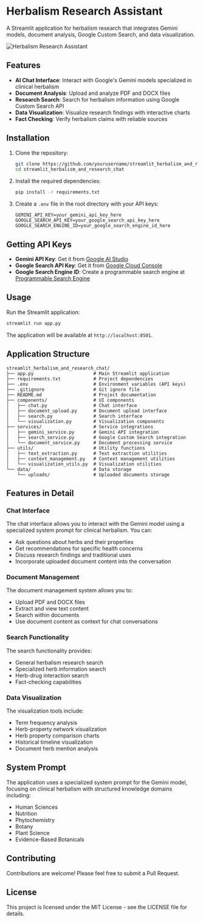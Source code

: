 # Herbalism Research Assistant

A Streamlit application for herbalism research that integrates Gemini models, document analysis, Google Custom Search, and data visualization.

![Herbalism Research Assistant](https://img.icons8.com/color/96/000000/herbal-medicine.png)

## Features

- **AI Chat Interface**: Interact with Google's Gemini models specialized in clinical herbalism
- **Document Analysis**: Upload and analyze PDF and DOCX files
- **Research Search**: Search for herbalism information using Google Custom Search API
- **Data Visualization**: Visualize research findings with interactive charts
- **Fact Checking**: Verify herbalism claims with reliable sources

## Installation

1. Clone the repository:
   ```bash
   git clone https://github.com/yourusername/streamlit_herbalism_and_research_chat.git
   cd streamlit_herbalism_and_research_chat
   ```

2. Install the required dependencies:
   ```bash
   pip install -r requirements.txt
   ```

3. Create a `.env` file in the root directory with your API keys:
   ```
   GEMINI_API_KEY=your_gemini_api_key_here
   GOOGLE_SEARCH_API_KEY=your_google_search_api_key_here
   GOOGLE_SEARCH_ENGINE_ID=your_google_search_engine_id_here
   ```

## Getting API Keys

- **Gemini API Key**: Get it from [Google AI Studio](https://makersuite.google.com/app/apikey)
- **Google Search API Key**: Get it from [Google Cloud Console](https://console.cloud.google.com/apis/credentials)
- **Google Search Engine ID**: Create a programmable search engine at [Programmable Search Engine](https://programmablesearchengine.google.com/about/)

## Usage

Run the Streamlit application:
```bash
streamlit run app.py
```

The application will be available at `http://localhost:8501`.

## Application Structure

```
streamlit_herbalism_and_research_chat/
├── app.py                      # Main Streamlit application
├── requirements.txt            # Project dependencies
├── .env                        # Environment variables (API keys)
├── .gitignore                  # Git ignore file
├── README.md                   # Project documentation
├── components/                 # UI components
│   ├── chat.py                 # Chat interface
│   ├── document_upload.py      # Document upload interface
│   ├── search.py               # Search interface
│   └── visualization.py        # Visualization components
├── services/                   # Service integrations
│   ├── gemini_service.py       # Gemini API integration
│   ├── search_service.py       # Google Custom Search integration
│   └── document_service.py     # Document processing service
├── utils/                      # Utility functions
│   ├── text_extraction.py      # Text extraction utilities
│   ├── context_management.py   # Context management utilities
│   └── visualization_utils.py  # Visualization utilities
└── data/                       # Data storage
    └── uploads/                # Uploaded documents storage
```

## Features in Detail

### Chat Interface

The chat interface allows you to interact with the Gemini model using a specialized system prompt for clinical herbalism. You can:

- Ask questions about herbs and their properties
- Get recommendations for specific health concerns
- Discuss research findings and traditional uses
- Incorporate uploaded document content into the conversation

### Document Management

The document management system allows you to:

- Upload PDF and DOCX files
- Extract and view text content
- Search within documents
- Use document content as context for chat conversations

### Search Functionality

The search functionality provides:

- General herbalism research search
- Specialized herb information search
- Herb-drug interaction search
- Fact-checking capabilities

### Data Visualization

The visualization tools include:

- Term frequency analysis
- Herb-property network visualization
- Herb property comparison charts
- Historical timeline visualization
- Document herb mention analysis

## System Prompt

The application uses a specialized system prompt for the Gemini model, focusing on clinical herbalism with structured knowledge domains including:

- Human Sciences
- Nutrition
- Phytochemistry
- Botany
- Plant Science
- Evidence-Based Botanicals

## Contributing

Contributions are welcome! Please feel free to submit a Pull Request.

## License

This project is licensed under the MIT License - see the LICENSE file for details.